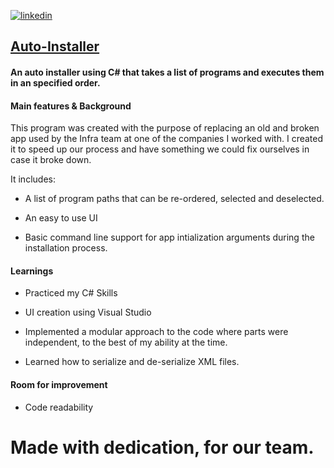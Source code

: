 [![linkedin](https://img.shields.io/badge/linkedin-0A66C2?style=for-the-badge&logo=linkedin&logoColor=white)](https://www.linkedin.com/in/matheus-perches/)


## [Auto-Installer](https://github.com/matheusperches/Auto-Installer)

#### An auto installer using C# that takes a list of programs and executes them in an specified order.

#### Main features & Background
This program was created with the purpose of replacing an old and broken app used by the Infra team at one of the companies I worked with. I created it to speed up our process and have something we could fix ourselves in case it broke down. 

It includes:

- A list of program paths that can be re-ordered, selected and deselected.

- An easy to use UI

- Basic command line support for app intialization arguments during the installation process.

#### Learnings
- Practiced my C# Skills

- UI creation using Visual Studio 

- Implemented a modular approach to the code where parts were independent, to the best of my ability at the time. 

- Learned how to serialize and de-serialize XML files. 

#### Room for improvement
- Code readability

# Made with dedication, for our team. 

